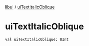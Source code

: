[libui](index.md) / [uiTextItalicOblique](./ui-text-italic-oblique.md)

# uiTextItalicOblique

`val uiTextItalicOblique: UInt`